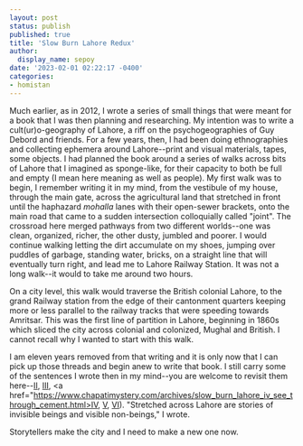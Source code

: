 ```yaml
---
layout: post
status: publish
published: true
title: 'Slow Burn Lahore Redux'
author:
  display_name: sepoy
date: '2023-02-01 02:22:17 -0400'
categories:
- homistan
---
```

Much earlier, as in 2012, I wrote a series of small things that were meant for a book that I was then planning and researching. My intention was to write a cult(ur)o-geography of Lahore, a riff on the psychogeographies of Guy Debord and friends. For a few years, then, I had been doing ethnographies and collecting ephemera around Lahore--print and visual materials, tapes, some objects. I had planned the book around a series of walks across bits of Lahore that I imagined as sponge-like, for their capacity to both be full and empty (I mean here meaning as well as people). My first walk was to begin, I remember writing it in my mind, from the vestibule of my house, through the main gate, across the agricultural land that stretched in front until the haphazard *mohalla* lanes with their open-sewer brackets, onto the main road that came to a sudden intersection colloquially called "joint". The crossroad here merged pathways from two different worlds--one was clean, organized, richer, the other dusty, jumbled and poorer. I would continue walking letting the dirt accumulate on my shoes, jumping over puddles of garbage, standing water, bricks, on a straight line that will eventually turn right, and lead me to Lahore Railway Station. It was not a long walk--it would to take me around two hours.

On a city level, this walk would traverse the British colonial Lahore, to the grand Railway station from the edge of their cantonment quarters keeping more or less parallel to the railway tracks that were speeding towards Amritsar. This was the first line of partition in Lahore, beginning in 1860s which sliced the city across colonial and colonized, Mughal and British. I cannot recall why I wanted to start with this walk.

I am eleven years removed from that writing and it is only now that I can pick up those threads and begin anew to write that book. I still carry some of the sentences I wrote then in my mind--you are welcome to revisit them here--<a href="https://www.chapatimystery.com/archives/slow_burn_lahore_ii_meeting_old_masters.html">II</a>, <a href="https://www.chapatimystery.com/archives/archives/homistan/slow_burn_lahore_iii_this_is_my_culture.html">III</a>, <a href="https://www.chapatimystery.com/archives/slow_burn_lahore_iv_see_through_cement.html>IV</a>, <a href="https://www.chapatimystery.com/archives/slow_burn_lahore_v_archeology_of_space.html">V</a>, <a href="https://www.chapatimystery.com/archives/slow_burn_lahore_vi_a_footnote.html">VI</a>). "Stretched across Lahore are stories of invisible beings and visible non-beings," I wrote.

Storytellers make the city and I need to make a new one now. 
